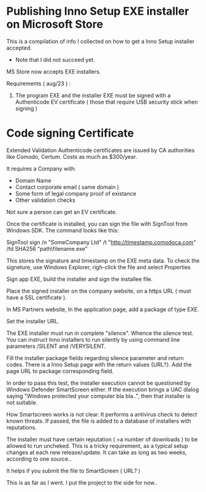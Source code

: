 # Publishing Inno Setup EXE installer on Microsoft Store

This is a compilation of info I collected on how to get a 
Inno Setup installer accepted.

* Note that I did not succeed yet.

MS Store now accepts EXE installers.

Requirements ( aug/23 ) :

1) The program EXE and the installer EXE must be signed with a 
Authenticode EV certificate ( those that require USB security stick when signing )

# Code signing Certificate 

Extended Validation Authenticode certificates are issued by CA authorities
like Comodo, Certum. Costs as much as $300/year.

It requires a Company with:

* Domain Name
* Contact corporate email ( same domain )
* Some form of legal company proof of existance
* Other validation checks

Not sure a person can get an EV certificate.

Once the certificate is installed, you can sign the file with 
SignTool from Windows SDK. The command looks like this:

SignTool sign /n "SomeCompany Ltd" /t "http://timestamp.comodoca.com" /fd SHA256 "path\filename.exe"

This stores the signature and timestamp on the EXE meta data.
To check the signeture, use Windows Explorer, righ-click the file and select Properties

Sign app EXE, build the installer and sign the installee file.

Place the signed installer on the company website, on a https URL ( must have a SSL certificate ).

In MS Partners website, In the application page, add a package of type EXE.

Set the installer URL.

The EXE installer  must run in complete "silence". Whence the silence test.
You can instruct Inno installers to run silently by using command line  
parameters /SILENT and /VERYSILENT.

Fill the installer package fields regarding silence parameter
and return codes. There is a Inno Setup page with the return values {URL?}.
Add the page URL to package corresponding field.

In order to pass this test, the installer execution cannot be questioned 
by Windows Defender SmartScreen either. If the execution brings a UAC
dialog saying "Windows protected your computer bla bla..", then that
installer is not suitable.

  How Smartscreen works is not clear. It performs a antivirus check
to detect known threats. If passed, the file is added to a database 
of installers with reputations. 

The installer must have certain reputation ( =a number of downloads ) 
to be allowed to run uncheked. This is a tricky requirement, as a 
typical setup changes at each new release/update. 
It can take as long as two weeks, according to one source..

It helps if you submit the file to SmartScreen ( URL? ) 

This is as far as I went. I put the project to the side for now..


